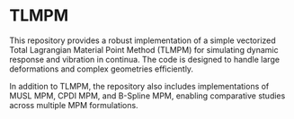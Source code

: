 # TLMPM

This repository provides a robust implementation of a simple vectorized Total Lagrangian Material Point Method (TLMPM) for simulating dynamic response and vibration in continua. The code is designed to handle large deformations and complex geometries efficiently.

In addition to TLMPM, the repository also includes implementations of MUSL MPM, CPDI MPM, and B-Spline MPM, enabling comparative studies across multiple MPM formulations.
